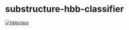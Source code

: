 # substructure-hbb-classifier

[![hbbclass](https://github.com/fcelli/substructure-hbb-classifier/actions/workflows/python-package.yml/badge.svg)](https://github.com/fcelli/substructure-hbb-classifier/actions/workflows/python-package.yml)